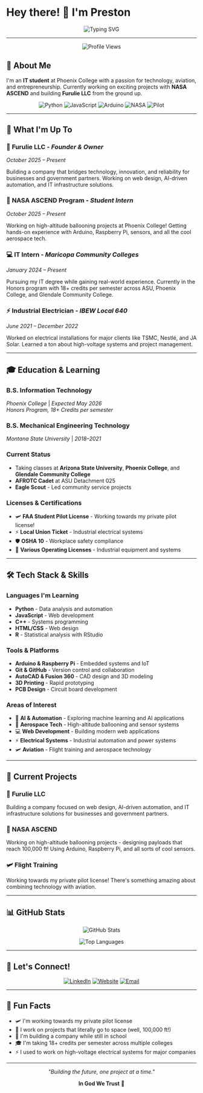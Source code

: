 # Hey there! 👋 I'm Preston

<div align="center">

![Typing SVG](https://readme-typing-svg.herokuapp.com?font=Fira+Code&pause=1000&color=00C851&center=true&vCenter=true&width=550&lines=IT+Student+%7C+NASA+Intern+%7C+Pilot+%7C+Entrepreneur;Building+the+future+with+technology;Always+learning%2C+always+creating)

</div>

---

<div align="center">

![Profile Views](https://komarev.com/ghpvc/?username=PeterChaffin&color=00C851&style=for-the-badge)

</div>

## 🚀 About Me

I'm an **IT student** at Phoenix College with a passion for technology, aviation, and entrepreneurship. Currently working on exciting projects with **NASA ASCEND** and building **Furulie LLC** from the ground up.

<div align="center">

![Python](https://img.shields.io/badge/Python-3776AB?style=for-the-badge&logo=python&logoColor=white)
![JavaScript](https://img.shields.io/badge/JavaScript-F7DF1E?style=for-the-badge&logo=javascript&logoColor=black)
![Arduino](https://img.shields.io/badge/Arduino-00979D?style=for-the-badge&logo=Arduino&logoColor=white)
![NASA](https://img.shields.io/badge/NASA-0B3D91?style=for-the-badge&logo=nasa&logoColor=white)
![Pilot](https://img.shields.io/badge/Pilot-Student%20License-FF6B35?style=for-the-badge&logo=airplane&logoColor=white)

</div>

---

## 🎯 What I'm Up To

### 🏢 **Furulie LLC** - *Founder & Owner*
*October 2025 – Present*

Building a company that bridges technology, innovation, and reliability for businesses and government partners. Working on web design, AI-driven automation, and IT infrastructure solutions.

### 🚀 **NASA ASCEND Program** - *Student Intern*
*October 2025 – Present*

Working on high-altitude ballooning projects at Phoenix College! Getting hands-on experience with Arduino, Raspberry Pi, sensors, and all the cool aerospace tech.

### 💻 **IT Intern** - *Maricopa Community Colleges*
*January 2024 – Present*

Pursuing my IT degree while gaining real-world experience. Currently in the Honors program with 18+ credits per semester across ASU, Phoenix College, and Glendale Community College.

### ⚡ **Industrial Electrician** - *IBEW Local 640*
*June 2021 – December 2022*

Worked on electrical installations for major clients like TSMC, Nestlé, and JA Solar. Learned a ton about high-voltage systems and project management.

---

## 🎓 Education & Learning

### **B.S. Information Technology** 
*Phoenix College* | *Expected May 2026*  
*Honors Program, 18+ Credits per semester*

### **B.S. Mechanical Engineering Technology**
*Montana State University* | *2018–2021*

### **Current Status**
- Taking classes at **Arizona State University**, **Phoenix College**, and **Glendale Community College**
- **AFROTC Cadet** at ASU Detachment 025
- **Eagle Scout** - Led community service projects

### **Licenses & Certifications**
- 🛩️ **FAA Student Pilot License** - Working towards my private pilot license!
- ⚡ **Local Union Ticket** - Industrial electrical systems
- 🛡️ **OSHA 10** - Workplace safety compliance
- 🔧 **Various Operating Licenses** - Industrial equipment and systems

---

## 🛠️ Tech Stack & Skills

### **Languages I'm Learning**
- **Python** - Data analysis and automation
- **JavaScript** - Web development
- **C++** - Systems programming
- **HTML/CSS** - Web design
- **R** - Statistical analysis with RStudio

### **Tools & Platforms**
- **Arduino & Raspberry Pi** - Embedded systems and IoT
- **Git & GitHub** - Version control and collaboration
- **AutoCAD & Fusion 360** - CAD design and 3D modeling
- **3D Printing** - Rapid prototyping
- **PCB Design** - Circuit board development

### **Areas of Interest**
- 🤖 **AI & Automation** - Exploring machine learning and AI applications
- 🚀 **Aerospace Tech** - High-altitude ballooning and sensor systems
- 💻 **Web Development** - Building modern web applications
- ⚡ **Electrical Systems** - Industrial automation and power systems
- 🛩️ **Aviation** - Flight training and aerospace technology

---

## 🎯 Current Projects

### 🏢 **Furulie LLC**
Building a company focused on web design, AI-driven automation, and IT infrastructure solutions for businesses and government partners.

### 🚀 **NASA ASCEND**
Working on high-altitude ballooning projects - designing payloads that reach 100,000 ft! Using Arduino, Raspberry Pi, and all sorts of cool sensors.

### 🛩️ **Flight Training**
Working towards my private pilot license! There's something amazing about combining technology with aviation.

---

## 📊 GitHub Stats

<div align="center">

![GitHub Stats](https://github-readme-stats.vercel.app/api?username=PeterChaffin&show_icons=true&theme=tokyonight&hide_border=true&count_private=true)

![Top Languages](https://github-readme-stats.vercel.app/api/top-langs/?username=PeterChaffin&layout=compact&theme=tokyonight&hide_border=true)

</div>

---

## 🤝 Let's Connect!

<div align="center">

[![LinkedIn](https://img.shields.io/badge/LinkedIn-0077B5?style=for-the-badge&logo=linkedin&logoColor=white)](https://www.linkedin.com/in/preston-furulie/)
[![Website](https://img.shields.io/badge/Website-fllc.net-00C851?style=for-the-badge)](https://fllc.net)
[![Email](https://img.shields.io/badge/Email-preston@fllc.net-D14836?style=for-the-badge&logo=gmail&logoColor=white)](mailto:preston@fllc.net)

</div>

---

## 💭 Fun Facts

- 🛩️ I'm working towards my private pilot license
- 🚀 I work on projects that literally go to space (well, 100,000 ft!)
- 🏢 I'm building a company while still in school
- 🎓 I'm taking 18+ credits per semester across multiple colleges
- ⚡ I used to work on high-voltage electrical systems for major companies

---

<div align="center">

*"Building the future, one project at a time."*

**In God We Trust** 🙏

</div>